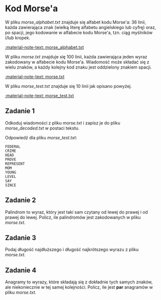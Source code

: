 # Kod Morse'a

W pliku *morse_alphabet.txt* znajduje się alfabet kodu Morse'a: 36 linii, każda zawierająca znak (wielką literę alfabetu angielskiego lub cyfrę) oraz, po spacji, jego kodowanie w alfabecie kodu Morse'a, tzn. ciąg myślników i/lub kropek.

[:material-note-text: morse_alphabet.txt](../../../../assets/morse-code/morse_alphabet.txt)

W pliku *morse.txt* znajduje się 100 linii, każda zawierająca jeden wyraz zakodowany w alfabecie kodu Morse'a. Wiadomość może składać się z wielu znaków, a każdy kolejny kod znaku jest oddzielony znakiem spacji.

[:material-note-text: morse.txt](../../../../assets/morse-code/morse.txt)

W pliku *morse_test.txt* znajduje się 10 linii jak opisano powyżej.

[:material-note-text: morse_test.txt](../../../../assets/morse-code/morse_test.txt)

## Zadanie 1

Odkoduj wiadomości z pliku *morse.txt* i zapisz je do pliku *morse_decoded.txt* w postaci tekstu.

Odpowiedź dla pliku *morse_test.txt*:

```
FEDERAL
CRIME
HEAD
PROVE
REPRESENT
MOM
YOUNG
LEVEL
SAY
SINCE
```

## Zadanie 2

Palindrom to wyraz, który jest taki sam czytany od lewej do prawej i od prawej do lewej. Policz, ile palindromów jest zakodowanych w pliku *morse.txt*.

## Zadanie 3

Podaj długość najdłuższego i długość najkrótszego wyrazu z pliku *morse.txt*.

## Zadanie 4

Anagramy to wyrazy, które składają się z dokładnie tych samych znaków, ale niekoniecznie w tej samej kolejności. Policz, ile jest **par** anagramów w pliku *morse.txt*.